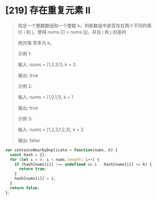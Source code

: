 # [219] 存在重复元素 II

> 给定一个整数数组和一个整数 k，判断数组中是否存在两个不同的索引 i 和 j，使得 nums [i] = nums [j]，并且 i 和 j 的差的
>
> 绝对值 至多为 k。
>
> 示例 1:
>
> 输入: nums = [1,2,3,1], k = 3
>
> 输出: true
>
> 示例 2:
>
> 输入: nums = [1,0,1,1], k = 1
>
> 输出: true
>
> 示例 3:
>
> 输入: nums = [1,2,3,1,2,3], k = 2
>
> 输出: false

```js
var containsNearbyDuplicate = function(nums, k) {
  const hash = {};
  for (let i = 0; i < nums.length; i++) {
    if (hash[nums[i]] !== undefined && i - hash[nums[i]] <= k) {
      return true;
    }
    hash[nums[i]] = i;
  }
  return false;
};
```
